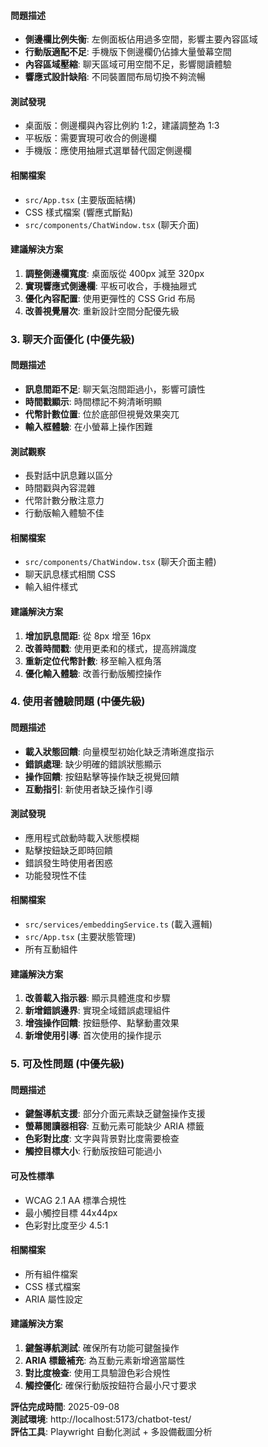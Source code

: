 #### 問題描述

- **側邊欄比例失衡**: 左側面板佔用過多空間，影響主要內容區域
- **行動版適配不足**: 手機版下側邊欄仍佔據大量螢幕空間
- **內容區域壓縮**: 聊天區域可用空間不足，影響閱讀體驗
- **響應式設計缺陷**: 不同裝置間布局切換不夠流暢

#### 測試發現

- 桌面版：側邊欄與內容比例約 1:2，建議調整為 1:3
- 平板版：需要實現可收合的側邊欄
- 手機版：應使用抽屜式選單替代固定側邊欄

#### 相關檔案

- `src/App.tsx` (主要版面結構)
- CSS 樣式檔案 (響應式斷點)
- `src/components/ChatWindow.tsx` (聊天介面)

#### 建議解決方案

1. **調整側邊欄寬度**: 桌面版從 400px 減至 320px
2. **實現響應式側邊欄**: 平板可收合，手機抽屜式
3. **優化內容配置**: 使用更彈性的 CSS Grid 布局
4. **改善視覺層次**: 重新設計空間分配優先級

### 3. 聊天介面優化 (中優先級)

#### 問題描述

- **訊息間距不足**: 聊天氣泡間距過小，影響可讀性
- **時間戳顯示**: 時間標記不夠清晰明顯
- **代幣計數位置**: 位於底部但視覺效果突兀
- **輸入框體驗**: 在小螢幕上操作困難

#### 測試觀察

- 長對話中訊息難以區分
- 時間戳與內容混雜
- 代幣計數分散注意力
- 行動版輸入體驗不佳

#### 相關檔案

- `src/components/ChatWindow.tsx` (聊天介面主體)
- 聊天訊息樣式相關 CSS
- 輸入組件樣式

#### 建議解決方案

1. **增加訊息間距**: 從 8px 增至 16px
2. **改善時間戳**: 使用更柔和的樣式，提高辨識度
3. **重新定位代幣計數**: 移至輸入框角落
4. **優化輸入體驗**: 改善行動版觸控操作

### 4. 使用者體驗問題 (中優先級)

#### 問題描述

- **載入狀態回饋**: 向量模型初始化缺乏清晰進度指示
- **錯誤處理**: 缺少明確的錯誤狀態顯示
- **操作回饋**: 按鈕點擊等操作缺乏視覺回饋
- **互動指引**: 新使用者缺乏操作引導

#### 測試發現

- 應用程式啟動時載入狀態模糊
- 點擊按鈕缺乏即時回饋
- 錯誤發生時使用者困惑
- 功能發現性不佳

#### 相關檔案

- `src/services/embeddingService.ts` (載入邏輯)
- `src/App.tsx` (主要狀態管理)
- 所有互動組件

#### 建議解決方案

1. **改善載入指示器**: 顯示具體進度和步驟
2. **新增錯誤邊界**: 實現全域錯誤處理組件
3. **增強操作回饋**: 按鈕懸停、點擊動畫效果
4. **新增使用引導**: 首次使用的操作提示

### 5. 可及性問題 (中優先級)

#### 問題描述

- **鍵盤導航支援**: 部分介面元素缺乏鍵盤操作支援
- **螢幕閱讀器相容**: 互動元素可能缺少 ARIA 標籤
- **色彩對比度**: 文字與背景對比度需要檢查
- **觸控目標大小**: 行動版按鈕可能過小

#### 可及性標準

- WCAG 2.1 AA 標準合規性
- 最小觸控目標 44x44px
- 色彩對比度至少 4.5:1

#### 相關檔案

- 所有組件檔案
- CSS 樣式檔案
- ARIA 屬性設定

#### 建議解決方案

1. **鍵盤導航測試**: 確保所有功能可鍵盤操作
2. **ARIA 標籤補充**: 為互動元素新增適當屬性
3. **對比度檢查**: 使用工具驗證色彩合規性
4. **觸控優化**: 確保行動版按鈕符合最小尺寸要求

**評估完成時間**: 2025-09-08  
**測試環境**: http://localhost:5173/chatbot-test/  
**評估工具**: Playwright 自動化測試 + 多設備截圖分析
